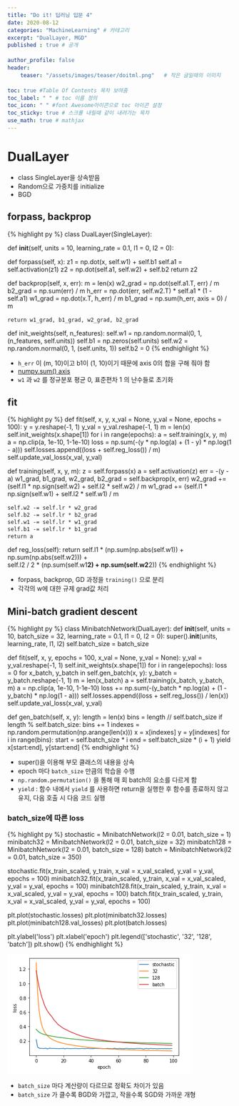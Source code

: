 ```yaml
---
title: "Do it! 딥러닝 입문 4"
date: 2020-08-12
categories: "MachineLearning" # 카테고리
excerpt: "DualLayer, MGD"
published : true # 공개

author_profile: false
header:
    teaser: "/assets/images/teaser/doitml.png"   # 작은 글일때의 이미지

toc: true #Table Of Contents 목차 보여줌
toc_label: " " # toc 이름 정의
toc_icon: " " #font Awesome아이콘으로 toc 아이콘 설정
toc_sticky: true # 스크롤 내릴때 같이 내려가는 목차
use_math: true # mathjax
---
```


# DualLayer

- class SingleLayer을 상속받음
- Random으로 가중치를 initialize
- BGD

## forpass, backprop

{% highlight py %}
class DualLayer(SingleLayer):

  def __init__(self, units = 10, learning_rate = 0.1, l1 = 0, l2 = 0):

  def forpass(self, x):
    z1 = np.dot(x, self.w1) + self.b1
    self.a1 = self.activation(z1)
    z2 = np.dot(self.a1, self.w2) + self.b2
    return z2

  def backprop(self, x, err):
    m = len(x)
    w2_grad = np.dot(self.a1.T, err) / m
    b2_grad = np.sum(err) / m
    h_err = np.dot(err, self.w2.T) * self.a1 * (1 - self.a1)
    w1_grad = np.dot(x.T, h_err) / m
    b1_grad = np.sum(h_err, axis = 0) / m

    return w1_grad, b1_grad, w2_grad, b2_grad

  def init_weights(self, n_features):
    self.w1 = np.random.normal(0, 1, (n_features, self.units))
    self.b1 = np.zeros(self.units)
    self.w2 = np.random.normal(0, 1, (self.units, 1))
    self.b2 = 0
{% endhighlight %}

- `h_err` 이 (m, 10)이고 b1이 (1, 10)이기 때문에 axis 0의 합을 구해 줘야 함
- [numpy.sum() axis](http://taewan.kim/post/numpy_sum_axis/)
- `w1` 과 `w2` 를 정규분포 평균 0, 표준편차 1 의 난수들로 초기화

## fit

{% highlight py %}
  def fit(self, x, y, x_val = None, y_val = None, epochs = 100):
    y = y.reshape(-1, 1)
    y_val = y_val.reshape(-1, 1)
    m = len(x)
    self.init_weights(x.shape[1])
    for i in range(epochs):
      a = self.training(x, y, m)
      a = np.clip(a, 1e-10, 1-1e-10)
      loss = np.sum(-(y * np.log(a) + (1 - y) * np.log(1 - a)))
      self.losses.append((loss + self.reg_loss()) / m)
      self.update_val_loss(x_val, y_val)

  def training(self, x, y, m):
    z = self.forpass(x)
    a = self.activation(z)
    err = -(y - a)
    w1_grad, b1_grad, w2_grad, b2_grad = self.backprop(x, err)
    w2_grad += (self.l1 * np.sign(self.w2) + self.l2 * self.w2) / m
    w1_grad += (self.l1 * np.sign(self.w1) + self.l2 * self.w1) / m

    self.w2 -= self.lr * w2_grad
    self.b2 -= self.lr * b2_grad
    self.w1 -= self.lr * w1_grad
    self.b1 -= self.lr * b1_grad
    return a

  def reg_loss(self):
    return self.l1 * (np.sum(np.abs(self.w1)) + np.sum(np.abs(self.w2))) + \
           self.l2 / 2 * (np.sum(self.w1**2) + np.sum(self.w2**2))
{% endhighlight %}

- forpass, backprop, GD 과정을 `training()` 으로 분리
- 각각의 w에 대한 규제 grad값 처리

## Mini-batch gradient descent

{% highlight py %}
class MinibatchNetwork(DualLayer):
  def __init__(self, units = 10, batch_size = 32, learning_rate = 0.1, l1 = 0, l2 = 0):
    super().__init__(units, learning_rate, l1, l2)
    self.batch_size = batch_size

  def fit(self, x, y, epochs = 100, x_val = None, y_val = None):
    y_val = y_val.reshape(-1, 1)
    self.init_weights(x.shape[1])
    for i in range(epochs):
      loss = 0
      for x_batch, y_batch in self.gen_batch(x, y):
        y_batch = y_batch.reshape(-1, 1)
        m = len(x_batch)
        a = self.training(x_batch, y_batch, m)
        a = np.clip(a, 1e-10, 1-1e-10)
        loss += np.sum(-(y_batch * np.log(a) + (1 - y_batch) * np.log(1 - a)))
      self.losses.append((loss + self.reg_loss()) / len(x))
      self.update_val_loss(x_val, y_val)

  def gen_batch(self, x, y):
    length = len(x)
    bins = length // self.batch_size
    if length % self.batch_size:
      bins += 1
    indexes = np.random.permutation(np.arange(len(x)))
    x = x[indexes]
    y = y[indexes]
    for i in range(bins):
      start = self.batch_size * i
      end = self.batch_size * (i + 1)
      yield x[start:end], y[start:end]
{% endhighlight %}

- super()을 이용해 부모 클래스의 내용을 상속
- epoch 마다 `batch_size` 만큼의 학습을 수행
- `np.random.permutation()` 을 통해 매 회 batch의 요소를 다르게 함
- `yield` : 함수 내에서 `yield` 를 사용하면 return을 실행한 후 함수를 종료하지 않고 유지, 다음 호출 시 다음 코드 실행

### batch_size에 따른 loss

{% highlight py %}
stochastic = MinibatchNetwork(l2 = 0.01, batch_size = 1)
minibatch32 = MinibatchNetwork(l2 = 0.01, batch_size = 32)
minibatch128 = MinibatchNetwork(l2 = 0.01, batch_size = 128)
batch = MinibatchNetwork(l2 = 0.01, batch_size = 350)

stochastic.fit(x_train_scaled, y_train, x_val = x_val_scaled, y_val = y_val, epochs = 100)
minibatch32.fit(x_train_scaled, y_train, x_val = x_val_scaled, y_val = y_val, epochs = 100)
minibatch128.fit(x_train_scaled, y_train, x_val = x_val_scaled, y_val = y_val, epochs = 100)
batch.fit(x_train_scaled, y_train, x_val = x_val_scaled, y_val = y_val, epochs = 100)

plt.plot(stochastic.losses)
plt.plot(minibatch32.losses)
plt.plot(minibatch128.val_losses)
plt.plot(batch.losses)

plt.ylabel('loss')
plt.xlabel('epoch')
plt.legend(['stochastic', '32', '128', 'batch'])
plt.show()
{% endhighlight %}

![](/assets/posts/ml/bf0ba509.png)

- `batch_size` 마다 계산량이 다르므로 정확도 차이가 있음
- `batch_size` 가 클수록 BGD와 가깝고, 작을수록 SGD와 가까운 개형
